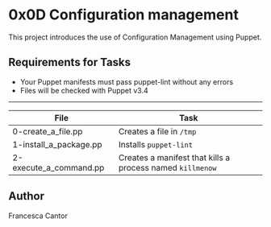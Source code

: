 # 0x0D Configuration management

This project introduces the use of Configuration Management using Puppet.

## Requirements for Tasks
- Your Puppet manifests must pass puppet-lint without any errors
- Files will be checked with Puppet v3.4

---
File | Task
---|---
0-create_a_file.pp | Creates a file in ```/tmp```
1-install_a_package.pp | Installs ```puppet-lint```
2-execute_a_command.pp | Creates a manifest that kills a process named ```killmenow```

## Author
Francesca Cantor